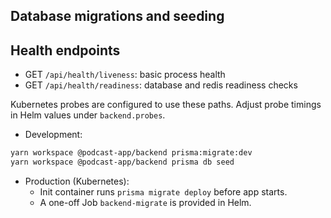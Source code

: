 ## Database migrations and seeding

## Health endpoints

- GET `/api/health/liveness`: basic process health
- GET `/api/health/readiness`: database and redis readiness checks

Kubernetes probes are configured to use these paths. Adjust probe timings in Helm values under `backend.probes`.

- Development:

```bash
yarn workspace @podcast-app/backend prisma:migrate:dev
yarn workspace @podcast-app/backend prisma db seed
```

- Production (Kubernetes):
  - Init container runs `prisma migrate deploy` before app starts.
  - A one-off Job `backend-migrate` is provided in Helm.

